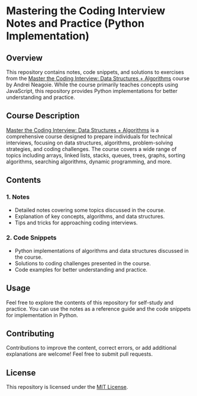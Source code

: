# Mastering the Coding Interview Notes and Practice (Python Implementation)

## Overview

This repository contains notes, code snippets, and solutions to exercises from the [Master the Coding Interview: Data Structures + Algorithms](https://www.udemy.com/course/master-the-coding-interview-data-structures-algorithms/) course by Andrei Neagoie. While the course primarily teaches concepts using JavaScript, this repository provides Python implementations for better understanding and practice.

## Course Description

[Master the Coding Interview: Data Structures + Algorithms](https://www.udemy.com/course/master-the-coding-interview-data-structures-algorithms/) is a comprehensive course designed to prepare individuals for technical interviews, focusing on data structures, algorithms, problem-solving strategies, and coding challenges. The course covers a wide range of topics including arrays, linked lists, stacks, queues, trees, graphs, sorting algorithms, searching algorithms, dynamic programming, and more.

## Contents

### 1. Notes

- Detailed notes covering some topics discussed in the course.
- Explanation of key concepts, algorithms, and data structures.
- Tips and tricks for approaching coding interviews.

### 2. Code Snippets

- Python implementations of algorithms and data structures discussed in the course.
- Solutions to coding challenges presented in the course.
- Code examples for better understanding and practice.

## Usage

Feel free to explore the contents of this repository for self-study and practice. You can use the notes as a reference guide and the code snippets for implementation in Python.

## Contributing

Contributions to improve the content, correct errors, or add additional explanations are welcome! Feel free to submit pull requests.

## License

This repository is licensed under the [MIT License](LICENSE).